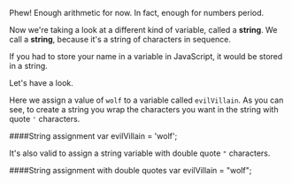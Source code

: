 Phew! Enough arithmetic for now. In fact, enough for numbers period.

Now we're taking a look at a different kind of variable, called a **string**. We call a **string**, because it's a string of characters in sequence.

If you had to store your name in a variable in JavaScript, it would be stored in a string.

Let's have a look.

Here we assign a value of `wolf` to a variable called `evilVillain`. As you can see, to create a string you wrap the characters you want in the string with quote `'` characters.

####String assignment
    var evilVillain = 'wolf';

It's also valid to assign a string variable with double quote `"` characters.

####String assignment with double quotes
    var evilVillain = "wolf";

